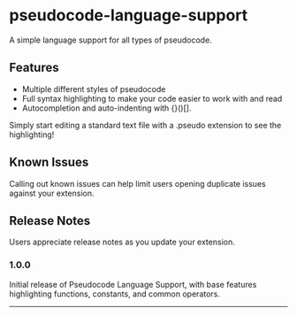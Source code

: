 # pseudocode-language-support

A simple language support for all types of pseudocode.

## Features

- Multiple different styles of pseudocode
- Full syntax highlighting to make your code easier to work with and read
- Autocompletion and auto-indenting with {}()\[].

Simply start editing a standard text file with a .pseudo extension to see the highlighting!

## Known Issues

Calling out known issues can help limit users opening duplicate issues against your extension.

## Release Notes

Users appreciate release notes as you update your extension.

### 1.0.0

Initial release of Pseudocode Language Support, with base features highlighting functions, constants, and common operators.


-----------------------------------------------------------------------------------------------------------
